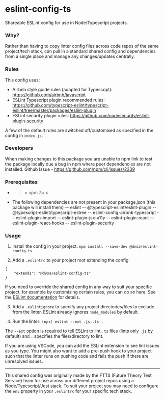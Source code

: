 # eslint-config-ts

Shareable ESLint config for use in Node/Typescript projects.

### Why?
Rather than having to copy linter config files across code repos of the same project/tech stack, can pull in a standard shared config and dependencies from a single place and manage any changes/updates centrally.

### Rules
This config uses:
- Airbnb style guide rules (adapted for Typescript): https://github.com/airbnb/javascript
- ESLint Typescript plugin recommended rules: https://github.com/typescript-eslint/typescript-eslint/tree/master/packages/eslint-plugin
- ESLint security plugin rules: https://github.com/nodesecurity/eslint-plugin-security

A few of the default rules are switched off/customised as specified in the config in `index.js`.

### Developers
When making changes to this package you are unable to npm link to test the package locally due a bug in npm where peer dependencies are not installed. Github Issue - https://github.com/npm/cli/issues/2339

### Prerequisites
- >= npm 7.x.x
- The following dependencies are not present in your package.json (this package will install them)
-- eslint
-- @typescript-eslint/eslint-plugin
-- @typescript-eslint/typescript-estree
-- eslint-config-airbnb-typescript
-- eslint-plugin-import
-- eslint-plugin-jsx-a11y
-- eslint-plugin-react
-- eslint-plugin-react-hooks
-- eslint-plugin-security

### Usage

1. Install the config in your project.
`npm install --save-dev @dvsa/eslint-config-ts`

2. Add a `.eslintrc` to your project root extending the config:
```
{
	"extends": "@dvsa/eslint-config-ts"
}
```

If you need to override the shared config in any way to suit your specific project, for example by customising certain rules, you can do so here. See the [ESLint documentation](https://eslint.org/docs/user-guide/configuring  "ESLint documentation") for details.

3. Add a `.eslintignore` to specify any project directories/files to exclude from the linter. ESLint already ignores `node_modules` by default.

4. Run the linter:
`(npx) eslint --ext .js,.ts .`

The `--ext` option is required to tell ESLint to lint `.ts` files (lints only `.js` by default) and `.` specifies the files/directory to lint.

If you are using VSCode, you can add the ESLint extension to see lint issues as you type. You might also want to add a pre-push hook to your project such that the linter runs on pushing code and fails the push if there are unresolved issues. 

------------
This shared config was originally made by the FTTS (Future Theory Test Service) team for use across our different project repos using a Node/Typescript/Jest stack. To suit your project you may need to configure the `env` property in your `.eslintrc` for your specific tech stack.
